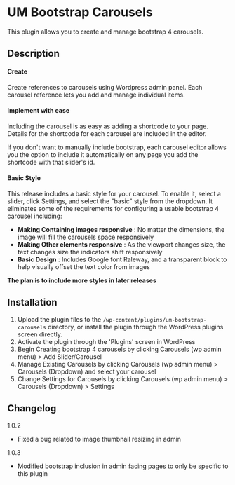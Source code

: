 # UM Bootstrap Carousels

This plugin allows you to create and manage bootstrap 4 carousels.

## Description

#### Create
Create references to carousels using Wordpress admin panel. Each carousel reference lets you add and manage individual items.

#### Implement with ease
Including the carousel is as easy as adding a shortcode to your page.  Details for the shortcode for each carousel are included in the editor.

If you don't want to manually include bootstrap, each carousel editor allows you the option to include it automatically on any page you add the shortcode with that slider's id.

#### Basic Style
This release includes a basic style for your carousel.  To enable it, select a slider, click Settings, and select the "basic" style from the dropdown.
It eliminates some of the requirements for configuring a usable bootstrap 4 carousel including:
* **Making Containing images responsive** :  No matter the dimensions, the image will fill the carousels space responsively
* **Making Other elements responsive** : As the viewport changes size, the text changes size the indicators shift responsively
* **Basic Design** : Includes Google font Raleway, and a transparent block to help visually offset the text color from images

**The plan is to include more styles in later releases**



## Installation

1. Upload the plugin files to the `/wp-content/plugins/um-bootstrap-carousels` directory, or install the plugin through the WordPress plugins screen directly.
2. Activate the plugin through the 'Plugins' screen in WordPress
3. Begin Creating bootstrap 4 carousels by clicking Carousels (wp admin menu) > Add Slider/Carousel
4. Manage Existing Carousels by clicking Carousels (wp admin menu) > Carousels (Dropdown) and select your carousel
5. Change Settings for Carousels by clicking Carousels (wp admin menu) > Carousels (Dropdown) > Settings

## Changelog

1.0.2
* Fixed a bug related to image thumbnail resizing in admin

1.0.3
* Modified bootstrap inclusion in admin facing pages to only be specific to this plugin
